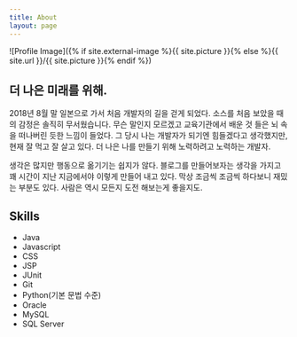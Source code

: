 ```yaml
---
title: About
layout: page
---
```

![Profile Image]({% if site.external-image %}{{ site.picture }}{% else %}{{ site.url }}/{{ site.picture }}{% endif %})


<h2>더 나은 미래를 위해.</h2>

<p>2018년 8월 말 일본으로 가서 처음 개발자의 길을 걷게 되었다.
 소스를 처음 보았을 때의 감정은 솔직히 무서웠습니다. 무슨 말인지 모르겠고 
 교육기관에서 배운 것 들은 뇌 속을 떠나버린 듯한 느낌이 들었다. 
 그 당시 나는 개발자가 되기엔 힘들겠다고 생각했지만, 현재 잘 먹고 잘 살고 있다.
 더 나은 나를 만들기 위해 노력하려고 노력하는 개발자. 
 </p>

<p>생각은 많지만 행동으로 옮기기는 쉽지가 않다. 블로그를 만들어보자는 생각을 가지고
꽤 시간이 지난 지금에서야 이렇게 만들어 내고 있다. 막상 조금씩 조금씩 하다보니 재밌는 부분도 있다.
사람은 역시 모든지 도전 해보는게 좋을지도.</p>

<h2>Skills</h2>

<ul class="skill-list">
	<li>Java</li>
	<li>Javascript</li>
	<li>CSS</li>
	<li>JSP</li>
	<li>JUnit</li>
	<li>Git</li>
	<li>Python(기본 문법 수준)</li>
	<li>Oracle</li>
	<li>MySQL</li>
	<li>SQL Server</li>
</ul>

<!--
<h2>Projects</h2>

<ul>
	<li><a href="https://github.com/">Lorem Lorem</a></li>
	<li><a href="https://github.com/">Ipsum Dolor</a></li>
	<li><a href="https://github.com/">Dolor Lorem</a></li>
</ul>
-->

